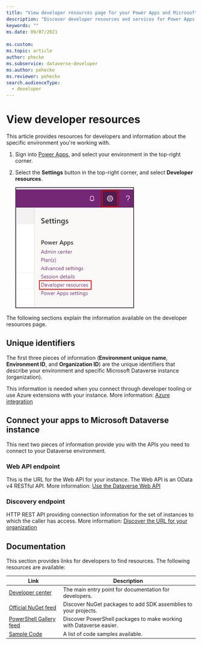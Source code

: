 ```yaml
---
title: "View developer resources page for your Power Apps and Microsoft Dataverse environment | MicrosoftDocs"
description: "Discover developer resources and services for Power Apps and Microsoft Dataverse."
keywords: ""
ms.date: 09/07/2021

ms.custom: 
ms.topic: article
author: phecke
ms.subservice: dataverse-developer
ms.author: pehecke
ms.reviewer: pehecke
search.audienceType: 
  - developer
---
```


# View developer resources

This article provides resources for developers and information about the specific environment you're working with.

1. Sign into [Power Apps](https://make.powerapps.com), and select your environment in the top-right corner.

1. Select the **Settings** button in the top-right corner, and select **Developer resources**.

    ![Developer resources.](media/dev-resources-menu.png)

The following sections explain the information available on the developer resources page.

## Unique identifiers

The first three pieces of information (**Environment unique name**, **Environment ID**, and **Organization ID**) are the unique identifiers that describe your environment and specific Microsoft Dataverse instance (organization).

This information is needed when you connect through developer tooling or use Azure extensions with your instance. More information: [Azure integration](./azure-integration.md)

## Connect your apps to Microsoft Dataverse instance

This next two pieces of information provide you with the APIs you need to connect to your Dataverse environment.

### Web API endpoint

This is the URL for the Web API for your instance. The Web API is an OData v4 RESTful API. More information: [Use the Dataverse Web API](/powerapps/developer/data-platform/webapi/overview)

### Discovery endpoint

HTTP REST API providing connection information for the set of instances to which the caller has access. More information: [Discover the URL for your organization](/powerapps/developer/data-platform/webapi/discover-url-organization-web-api)

## Documentation

This section provides links for developers to find resources. The following resources are available:

|Link |Description|
|---------|---------|
|[Developer center](/powerapps/developer/data-platform)|The main entry point for documentation for developers.|
|[Official NuGet feed](https://go.microsoft.com/fwlink/?LinkId=550994)|Discover NuGet packages to add SDK assemblies to your projects.|
|[PowerShell Gallery feed](https://go.microsoft.com/fwlink/?LinkId=2165435)|Discover PowerShell packages to make working with Dataverse easier.|
|[Sample Code](https://go.microsoft.com/fwlink/?LinkId=553007)|A list of code samples available.|
